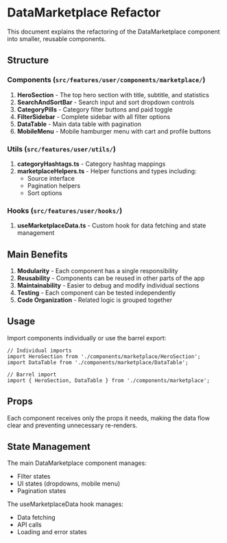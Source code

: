 # DataMarketplace Refactor

This document explains the refactoring of the DataMarketplace component into smaller, reusable components.

## Structure

### Components (`src/features/user/components/marketplace/`)

1. **HeroSection** - The top hero section with title, subtitle, and statistics
2. **SearchAndSortBar** - Search input and sort dropdown controls
3. **CategoryPills** - Category filter buttons and paid toggle
4. **FilterSidebar** - Complete sidebar with all filter options
5. **DataTable** - Main data table with pagination
6. **MobileMenu** - Mobile hamburger menu with cart and profile buttons

### Utils (`src/features/user/utils/`)

1. **categoryHashtags.ts** - Category hashtag mappings
2. **marketplaceHelpers.ts** - Helper functions and types including:
   - Source interface
   - Pagination helpers
   - Sort options

### Hooks (`src/features/user/hooks/`)

1. **useMarketplaceData.ts** - Custom hook for data fetching and state management

## Main Benefits

1. **Modularity** - Each component has a single responsibility
2. **Reusability** - Components can be reused in other parts of the app
3. **Maintainability** - Easier to debug and modify individual sections
4. **Testing** - Each component can be tested independently
5. **Code Organization** - Related logic is grouped together

## Usage

Import components individually or use the barrel export:

```tsx
// Individual imports
import HeroSection from './components/marketplace/HeroSection';
import DataTable from './components/marketplace/DataTable';

// Barrel import
import { HeroSection, DataTable } from './components/marketplace';
```

## Props

Each component receives only the props it needs, making the data flow clear and preventing unnecessary re-renders.

## State Management

The main DataMarketplace component manages:
- Filter states
- UI states (dropdowns, mobile menu)
- Pagination states

The useMarketplaceData hook manages:
- Data fetching
- API calls
- Loading and error states
